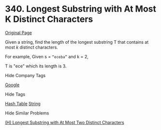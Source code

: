 # 340. Longest Substring with At Most K Distinct Characters

[Original Page](https://leetcode.com/problems/longest-substring-with-at-most-k-distinct-characters/)

Given a string, find the length of the longest substring T that contains at most _k_ distinct characters.

For example, Given s = `“eceba”` and k = 2,

T is "ece" which its length is 3.

<div>

<div id="company_tags" class="btn btn-xs btn-warning">Hide Company Tags</div>

<span class="hidebutton" style="display: inline;">[Google](/company/google/)</span></div>

<div>

<div id="tags" class="btn btn-xs btn-warning">Hide Tags</div>

<span class="hidebutton" style="display: inline;">[Hash Table](/tag/hash-table/) [String](/tag/string/)</span></div>

<div>

<div id="similar" class="btn btn-xs btn-warning">Hide Similar Problems</div>

<span class="hidebutton" style="display: inline;">[(H) Longest Substring with At Most Two Distinct Characters](/problems/longest-substring-with-at-most-two-distinct-characters/)</span></div>